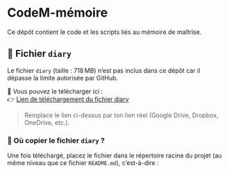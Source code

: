 # CodeM-mémoire

Ce dépôt contient le code et les scripts liés au mémoire de maîtrise.

## 📁 Fichier `diary`

Le fichier `diary` (taille : 718 MB) n’est pas inclus dans ce dépôt car il dépasse la limite autorisée par GitHub.

🔗 Vous pouvez le télécharger ici :  
👉 [Lien de téléchargement du fichier diary]()

> Remplace le lien ci-dessus par ton lien réel (Google Drive, Dropbox, OneDrive, etc.).

### 📌 Où copier le fichier `diary` ?

Une fois téléchargé, placez le fichier dans le répertoire racine du projet (au même niveau que ce fichier `README.md`), c’est-à-dire :

